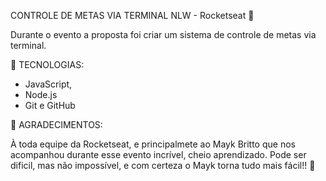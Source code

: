 CONTROLE DE METAS VIA TERMINAL 
NLW - Rocketseat 🚀

Durante o evento a proposta foi criar um sistema de controle de metas via terminal.

📡 TECNOLOGIAS:

- JavaScript,
- Node.js
- Git e GitHub

🎉 AGRADECIMENTOS:

À toda equipe da Rocketseat, e principalmete ao Mayk Britto que nos acompanhou durante esse evento incrível, cheio aprendizado. Pode ser dificil, mas não impossível, e com certeza o Mayk torna tudo mais fácil!! 🚀
